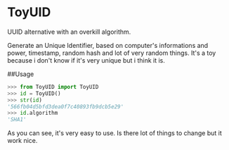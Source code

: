# ToyUID
UUID alternative with an overkill algorithm.

Generate an Unique Identifier, based on computer's informations and power, timestamp, random hash and lot of very random things.
It's a toy because i don't know if it's very unique but i think it is.

##Usage

```python
>>> from ToyUID import ToyUID
>>> id = ToyUID()
>>> str(id)
'566fb04d5bfd3dea0f7c40893fb9dcb5e29'
>>> id.algorithm
'SHA1'
```

As you can see, it's very easy to use. Is there lot of things to change but it work nice.
